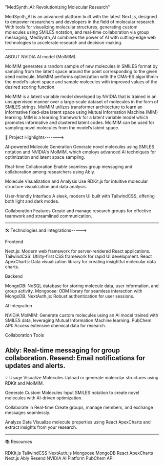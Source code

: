 "MedSynth_AI: Revolutionizing Molecular Research"


MedSynth_AI is an advanced platform built with the latest Next.js, designed to empower researchers and developers in the field of molecular research. With tools for visualizing molecular structures, generating custom molecules using SMILES notation, and real-time collaboration via group messaging, MedSynth_AI combines the power of AI with cutting-edge web technologies to accelerate research and decision-making.

--------------------------------------------------------------------------------------------------------------------------------------------------------------------------------------

ABOUT NVIDIA AI model (MolMIM):

MolMIM generates a random sample of new molecules in SMILES format by sampling from the latent space around the point corresponding to the given seed molecule. MolMIM performs optimization with the CMA-ES algorithmin the model’s latent space and sample molecules with improved values of the desired scoring function.

MolMIM is a latent variable model developed by NVIDIA that is trained in an unsupervised manner over a large-scale dataset of molecules in the form of SMILES strings. MolMIM utilizes transformer architecture to learn an informative fixed-size latent space using Mutual Information Machine (MIM) learning. MIM is a learning framework for a latent variable model which promotes informative and clustered latent codes. MolMIM can be used for sampling novel molecules from the model’s latent space.



🚀 Project Highlights------->

AI-powered Molecule Generation
Generate novel molecules using SMILES notation and NVIDIA's MolMIM, which employs advanced AI techniques for optimization and latent space sampling.

Real-time Collaboration
Enable seamless group messaging and collaboration among researchers using Ably.

Molecule Visualization and Analysis
Use RDKit.js for intuitive molecular structure visualization and data analysis.

User-friendly Interface
A sleek, modern UI built with TailwindCSS, offering both light and dark modes.

Collaboration Features
Create and manage research groups for effective teamwork and streamlined communication.

---------------------------------------------------------------------------------------------------------------------------------------------------------------------------------------

🛠️ Technologies and Integrations----->

Frontend

Next.js: Modern web framework for server-rendered React applications.
TailwindCSS: Utility-first CSS framework for rapid UI development.
React ApexCharts: Data visualization library for creating insightful molecular data charts.

Backend

MongoDB: NoSQL database for storing molecule data, user information, and group activity.
Mongoose: ODM library for seamless interaction with MongoDB.
NextAuth.js: Robust authentication for user sessions.

AI Integration

NVIDIA MolMIM: Generate custom molecules using an AI model trained with SMILES data, leveraging Mutual Information Machine learning.
PubChem API: Access extensive chemical data for research.

Collaboration Tools

Ably: Real-time messaging for group collaboration.
Resend: Email notifications for updates and alerts.
-----------------------------------------------------------------------------------------------------------------------------------------------------------------------------------------

💡 Usage
Visualize Molecules
Upload or generate molecular structures using RDKit and MolMIM.

Generate Custom Molecules
Input SMILES notation to create novel molecules with AI-driven optimization.

Collaborate in Real-time
Create groups, manage members, and exchange messages seamlessly.

Analyze Data
Visualize molecule properties using React ApexCharts and extract insights from your research.

--------------------------------------------------------------------------------------------------------------------------------------------------------------------------------------------


📚 Resources

RDKit.js
TailwindCSS
NextAuth.js
Mongoose
MongoDB
React ApexCharts
Next.js
Ably
Resend
NVIDIA AI Platform
PubChem API
